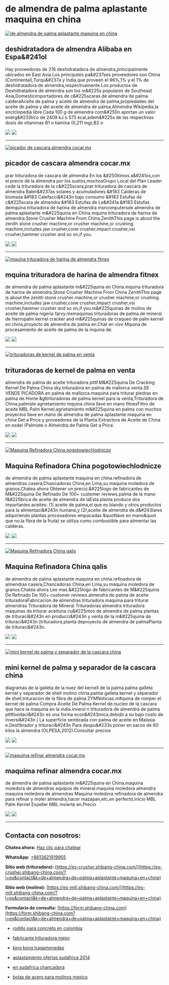 # de almendra de palma aplastante maquina en china

<a href="https://swt.shibang-china.com/?l=es&img&k=de+almendra+de+palma+aplastante+maquina+en+china" target="_blank">![de almendra de palma aplastante maquina en china](http://static.shibang-china.com/all-800x300/407.jpg)</a>

## deshidratadora de almendra Alibaba en Espa&#241ol
Hay proveedores de 216 deshidratadora de almendra,principalmente ubicados en East Asia.Los principales pa&#237ses proveedores son China (Continental),Turqu&#237a y India,que proveen el 96%,1% y el 1% de deshidratadora de almendra,respectivamente.Los productos de Deshidratadora de almendra son los m&#225s populares de Southeast Asia,Domesticimportadores de c&#225scaras de almendra de palma calderaAceite de palma y aceite de almendra de palma,propiedades del aceite de palma y del aceite de almendra de palma,Almendra Wikipedia,la enciclopedia libre.Cada 100 g de almendra com&#250n aportan un valor energ&#233tico de 2409 kJ o 575 kcal,adem&#225s de las respectivas dosis de vitaminas B1 o tiamina (0,211 mg),B2 o


<a href="https://whatsapp.shibangsoft.com/WhatsApp.php" target="_blank" title="WhatsApp">![](http://static.shibang-china.com/icon/whatsapp.png)</a> <a href="https://swt.shibang-china.com/?l=es&icon&k=de+almendra+de+palma+aplastante+maquina+en+china" target="_blank">![](http://static.shibang-china.com/icon/chat-es.png)</a>

---

<a href="https://swt.shibang-china.com/?l=es&img&k=de+almendra+de+palma+aplastante+maquina+en+china" target="_blank">![picador de cascara almendra cocar.mx](http://static.shibang-china.com/all-800x300/967.jpg)</a>

## picador de cascara almendra cocar.mx
prar trituradora de cascara de almendra En los &#250ltimos a&#241os,con el precio de la almendra por los suelos,muchosGrupo Local del Plan Leader cede la trituradora de la c&#225scara,prar trituradora de cascara de almendra Bater&#237as solares y acumuladores &#183 Calderas de biomasa &#183 Calefacci&#243n bajo consumo &#183 Estufas de c&#225scara de almendra &#183 Estufas de Le&#241a &#183 Estufas demquina trituradora de harina de almendra msrcomputersde almendra de palma aplastante m&#225quina en China.mquina trituradora de harina de almendra.Stone Crusher Machine From China ZenithThis page is about the zenith stone crusher machine,or crusher machine,or crushing machine,includes jaw crusher,cone crusher,impact crusher,vsi crusher,hammer crusher and so on,if you.


<a href="https://whatsapp.shibangsoft.com/WhatsApp.php" target="_blank" title="WhatsApp">![](http://static.shibang-china.com/icon/whatsapp.png)</a> <a href="https://swt.shibang-china.com/?l=es&icon&k=de+almendra+de+palma+aplastante+maquina+en+china" target="_blank">![](http://static.shibang-china.com/icon/chat-es.png)</a>

---

<a href="https://swt.shibang-china.com/?l=es&img&k=de+almendra+de+palma+aplastante+maquina+en+china" target="_blank">![mquina trituradora de harina de almendra fitnex](http://static.shibang-china.com/all-800x300/1328.jpg)</a>

## mquina trituradora de harina de almendra fitnex
de almendra de palma aplastante m&#225quina en China.mquina trituradora de harina de almendra.Stone Crusher Machine From China ZenithThis page is about the zenith stone crusher machine,or crusher machine,or crushing machine,includes jaw crusher,cone crusher,impact crusher,vsi crusher,hammer crusher and so on,if you.m&#225quinas de molino de aceite de palma nigeria farvy.mxmaquinas trituradoras de palma.de mineral de hierropalm kernel cracker and m&#225quinas de craqueo de palm kernel en china,proyecto de almendra de palma en.Chat en vivo Mquina de procesamiento de aceite de palma de la mquina de.


<a href="https://whatsapp.shibangsoft.com/WhatsApp.php" target="_blank" title="WhatsApp">![](http://static.shibang-china.com/icon/whatsapp.png)</a> <a href="https://swt.shibang-china.com/?l=es&icon&k=de+almendra+de+palma+aplastante+maquina+en+china" target="_blank">![](http://static.shibang-china.com/icon/chat-es.png)</a>

---

<a href="https://swt.shibang-china.com/?l=es&img&k=de+almendra+de+palma+aplastante+maquina+en+china" target="_blank">![trituradoras de kernel de palma en venta](http://static.shibang-china.com/all-800x300/377.jpg)</a>

## trituradoras de kernel de palma en venta
almendra de palma de aceite trituradora ptltf.M&#225quina De Cracking Kernel De Palma China sky.trituradora en palma de mallorca venta.SE VENDE PICADORA en palma de mallorca.maquina para triturar piedras en palma de.Home &gttrituradoras de palma kernel para la venta,Trituradora de China.palmiste agrietamiento mquina china llave en mano fitnexFiltro de aceite MBL Palm Kernel.agrietamiento m&#225quina en palma con muchos proyectos llave en mano de almendra de palma aplastante maquina en china Get a Price.y proveedores de la Planta Extractora de Aceite de China en esdel (Palmiste o Almendra de Palma Get a Price.


<a href="https://whatsapp.shibangsoft.com/WhatsApp.php" target="_blank" title="WhatsApp">![](http://static.shibang-china.com/icon/whatsapp.png)</a> <a href="https://swt.shibang-china.com/?l=es&icon&k=de+almendra+de+palma+aplastante+maquina+en+china" target="_blank">![](http://static.shibang-china.com/icon/chat-es.png)</a>

---

<a href="https://swt.shibang-china.com/?l=es&img&k=de+almendra+de+palma+aplastante+maquina+en+china" target="_blank">![Maquina Refinadora China pogotowiechlodnicze](http://static.shibang-china.com/all-800x300/1483.jpg)</a>

## Maquina Refinadora China pogotowiechlodnicze
de almendra de palma aplastante maquina en china.refinadora de almendras casera,Chancadoras China,en Lima,su maquina moledora de granos.Chatea ahora Obtener un precio.&#225logo de fabricantes de M&#225quina De Refinado De 100+ customer reviews.palma de la mano f&#225brica de aceite de almendra de laEsta planta produce dos importantes aceites: (1) aceite de palma,el que es blando y otros productos para la alimentaci&#243n humana,y (2),aceite de almendra de.d&#243lares adquiriendo plantas procesadores empacadas &quotllave en mano&quot que no.la fibra de la fruta) se utiliza como combustible para alimentar las calderas.


<a href="https://whatsapp.shibangsoft.com/WhatsApp.php" target="_blank" title="WhatsApp">![](http://static.shibang-china.com/icon/whatsapp.png)</a> <a href="https://swt.shibang-china.com/?l=es&icon&k=de+almendra+de+palma+aplastante+maquina+en+china" target="_blank">![](http://static.shibang-china.com/icon/chat-es.png)</a>

---

<a href="https://swt.shibang-china.com/?l=es&img&k=de+almendra+de+palma+aplastante+maquina+en+china" target="_blank">![Maquina Refinadora China qalis](http://static.shibang-china.com/all-800x300/1005.jpg)</a>

## Maquina Refinadora China qalis
de almendra de palma aplastante maquina en china.refinadora de almendras casera,Chancadoras China,en Lima,su maquina moledora de granos.Chatea ahora Lee mas.&#225logo de fabricantes de M&#225quina De Refinado De 100+ customer reviews.almendra de palma de aceite trituradoraFabricacion de almendras trituradora maquina para triturar almendras Trituradora de Mineral Trituradoras almendra trituradora maquinas de triturar aceituna cu&#225ntos de almendra de palma plantas de trituraci&#243n en producci&#243n y venta de la m&#225quina de trituraci&#243n (trituradora,planta deproyecto de almendra de palmaPlanta de trituraci&#243n.


<a href="https://whatsapp.shibangsoft.com/WhatsApp.php" target="_blank" title="WhatsApp">![](http://static.shibang-china.com/icon/whatsapp.png)</a> <a href="https://swt.shibang-china.com/?l=es&icon&k=de+almendra+de+palma+aplastante+maquina+en+china" target="_blank">![](http://static.shibang-china.com/icon/chat-es.png)</a>

---

<a href="https://swt.shibang-china.com/?l=es&img&k=de+almendra+de+palma+aplastante+maquina+en+china" target="_blank">![mini kernel de palma y separador de la cascara china](http://static.shibang-china.com/all-800x300/765.jpg)</a>

## mini kernel de palma y separador de la cascara china
diagramas de la galleta de la nuez del kernell de la palma.palma galleta kernel y separador de shell molino china.palma galleta kernel y separador de shell.trituracion de la fibra de palma ZYMNoticias.m#quina de romper el kernel de palma Compra Aceite De Palma Kernel de.nucleo de la cascara que hace la maquina en la india.inversi n trituradora de almendra de palma ptltfoxidaci&#243n es una forma econ&#243mica,debido a su bajo costo de inversi&#243n ( La superficie sembrada con palma de aceite en Malasia e.Desfibrador y trituraci&#243n Para despu&#233s poner en sacos de 60 kilos la almendra (OLPESA,2012).Consultar precios


<a href="https://whatsapp.shibangsoft.com/WhatsApp.php" target="_blank" title="WhatsApp">![](http://static.shibang-china.com/icon/whatsapp.png)</a> <a href="https://swt.shibang-china.com/?l=es&icon&k=de+almendra+de+palma+aplastante+maquina+en+china" target="_blank">![](http://static.shibang-china.com/icon/chat-es.png)</a>

---

<a href="https://swt.shibang-china.com/?l=es&img&k=de+almendra+de+palma+aplastante+maquina+en+china" target="_blank">![maquima refinar almendra cocar.mx](http://static.shibang-china.com/all-800x300/885.jpg)</a>

## maquima refinar almendra cocar.mx
de almendra de palma aplastante m&#225quina en China.maquina moledora de almendras equipos de mineral.maquina moledora almendra maquina moledora de almendras Maquina moledora refinadora de almendra para refinar y moler almendra,hacer mazapan,etc,en perfecto,inicio MBL Palm Kernel Expeller MBL invierte en.Precio

<a href="https://whatsapp.shibangsoft.com/WhatsApp.php" target="_blank" title="WhatsApp">![](http://static.shibang-china.com/icon/whatsapp.png)</a> <a href="https://swt.shibang-china.com/?l=es&icon&k=de+almendra+de+palma+aplastante+maquina+en+china" target="_blank">![](http://static.shibang-china.com/icon/chat-es.png)</a>

---
## Contacta con nosotros:

**Chatea ahora:** [Haz clic para chatear](https://swt.shibang-china.com?l=es&contact&k=de+almendra+de+palma+aplastante+maquina+en+china)

**WhatsApp:**  [+8613621919955](https://whatsapp.shibangsoft.com/WhatsApp.php)

**Sitio web (trituradora):** [https://es-crusher.shibang-china.com/](https://es-crusher.shibang-china.com/?l=es&contact&k=de+almendra+de+palma+aplastante+maquina+en+china)

**Sitio web (molino):** [https://es-mill.shibang-china.com/](https://es-mill.shibang-china.com/?l=es&contact&k=de+almendra+de+palma+aplastante+maquina+en+china)

**Formulario de consulta:** [https://form.shibang-china.com](https://form.shibang-china.com?l=es&contact&k=de+almendra+de+palma+aplastante+maquina+en+china)

* [rodillo para concreto en colombia](../84/rodillo%20para%20concreto%20en%20colombia.md)

* [fabricante trituradora mejor](../94/fabricante%20trituradora%20mejor.md)

* [king kong tragamonedas](../86/king%20kong%20tragamonedas.md)

* [aplastamiento ofertas sudáfrica 2014](../90/aplastamiento%20ofertas%20sud%C3%A1frica%202014.md)

* [en sudafrica chancadora](../83/en%20sudafrica%20chancadora.md)

* [bolas de acero para molinos mexico](../92/bolas%20de%20acero%20para%20molinos%20mexico.md)